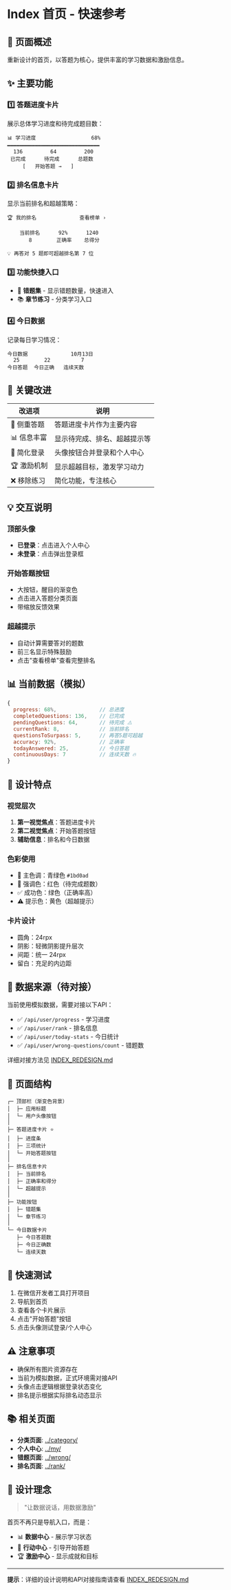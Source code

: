 # Index 首页 - 快速参考

## 📱 页面概述

重新设计的首页，以答题为核心，提供丰富的学习数据和激励信息。

## ✨ 主要功能

### 1️⃣ 答题进度卡片
展示总体学习进度和待完成题目数：
```
📊 学习进度                  68%
━━━━━━━━━━━━━━━━━━━━━━━━━━━━━━
  136         64         200
 已完成      待完成      总题数
     [   开始答题 →   ]
```

### 2️⃣ 排名信息卡片
显示当前排名和超越策略：
```
🏆 我的排名              查看榜单 ›

    当前排名      92%      1240
       8        正确率    总得分

💡 再答对 5 题即可超越排名第 7 位
```

### 3️⃣ 功能快捷入口
- 📝 **错题集** - 显示错题数量，快速进入
- 📚 **章节练习** - 分类学习入口

### 4️⃣ 今日数据
记录每日学习情况：
```
今日数据              10月13日
  25        22          7
今日答题  今日正确   连续天数
```

## 🎯 关键改进

| 改进项 | 说明 |
|--------|------|
| 💚 侧重答题 | 答题进度卡片作为主要内容 |
| 📊 信息丰富 | 显示待完成、排名、超越提示等 |
| 👤 简化登录 | 头像按钮合并登录和个人中心 |
| 🏆 激励机制 | 显示超越目标，激发学习动力 |
| ❌ 移除练习 | 简化功能，专注核心 |

## 💡 交互说明

### 顶部头像
- **已登录**：点击进入个人中心
- **未登录**：点击弹出登录框

### 开始答题按钮
- 大按钮，醒目的渐变色
- 点击进入答题分类页面
- 带缩放反馈效果

### 超越提示
- 自动计算需要答对的题数
- 前三名显示特殊鼓励
- 点击"查看榜单"查看完整排名

## 📊 当前数据（模拟）

```javascript
{
  progress: 68%,              // 总进度
  completedQuestions: 136,    // 已完成
  pendingQuestions: 64,       // 待完成 ⚠️
  currentRank: 8,             // 当前排名
  questionsToSurpass: 5,      // 再答5题可超越
  accuracy: 92%,              // 正确率
  todayAnswered: 25,          // 今日答题
  continuousDays: 7           // 连续天数 🔥
}
```

## 🎨 设计特点

### 视觉层次
1. **第一视觉焦点**：答题进度卡片
2. **第二视觉焦点**：开始答题按钮
3. **辅助信息**：排名和今日数据

### 色彩使用
- 🎨 主色调：青绿色 `#1bd0ad`
- 📍 强调色：红色（待完成题数）
- ✅ 成功色：绿色（正确率高）
- ⚠️ 提示色：黄色（超越提示）

### 卡片设计
- 圆角：24rpx
- 阴影：轻微阴影提升层次
- 间距：统一 24rpx
- 留白：充足的内边距

## 🔄 数据来源（待对接）

当前使用模拟数据，需要对接以下API：
- ✅ `/api/user/progress` - 学习进度
- ✅ `/api/user/rank` - 排名信息
- ✅ `/api/user/today-stats` - 今日统计
- ✅ `/api/user/wrong-questions/count` - 错题数

详细对接方法见 [INDEX_REDESIGN.md](./INDEX_REDESIGN.md)

## 📱 页面结构

```
┌─ 顶部栏（渐变色背景）
│  ├─ 应用标题
│  └─ 用户头像按钮
│
├─ 答题进度卡片 ⭐
│  ├─ 进度条
│  ├─ 三项统计
│  └─ 开始答题按钮
│
├─ 排名信息卡片
│  ├─ 当前排名
│  ├─ 正确率和得分
│  └─ 超越提示
│
├─ 功能按钮
│  ├─ 错题集
│  └─ 章节练习
│
└─ 今日数据卡片
   ├─ 今日答题数
   ├─ 今日正确数
   └─ 连续天数
```

## 🚀 快速测试

1. 在微信开发者工具打开项目
2. 导航到首页
3. 查看各个卡片展示
4. 点击"开始答题"按钮
5. 点击头像测试登录/个人中心

## ⚠️ 注意事项

- 确保所有图片资源存在
- 当前为模拟数据，正式环境需对接API
- 头像点击逻辑根据登录状态变化
- 排名提示根据实际排名动态显示

## 📚 相关页面

- **分类页面**: [../category/](../category/)
- **个人中心**: [../my/](../my/)
- **错题页面**: [../wrong/](../wrong/)
- **排名页面**: [../rank/](../rank/)

## 🎯 设计理念

> "让数据说话，用数据激励"

首页不再只是导航入口，而是：
- 📊 **数据中心** - 展示学习状态
- 🎯 **行动中心** - 引导开始答题
- 🏆 **激励中心** - 显示成就和目标

---

**提示**：详细的设计说明和API对接指南请查看 [INDEX_REDESIGN.md](./INDEX_REDESIGN.md)

